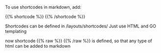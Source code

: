 To use shortcodes in markdown, add: 

{{% shortcode %}}
{{% /shortcode  %}}

Shortcodes can be defined in /layouts/shortcodes/ 
Just use HTML and GO templating

now shortcode {{% raw %}} {{% /raw %}} is defined, so that any type of html can be added to markdown


